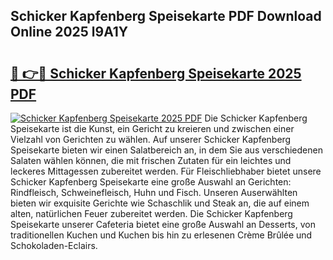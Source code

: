 ## Schicker Kapfenberg Speisekarte PDF Download Online 2025 l9A1Y

# <h2><a href="http://gcbnq84.nevu.top/?p=Schicker+Kapfenberg+Speisekarte">🔗 👉🔴 Schicker Kapfenberg Speisekarte 2025 PDF</a></h2>

[![Schicker Kapfenberg Speisekarte 2025 PDF](https://i.imgur.com/dBaPXMq.png)](http://gcbnq84.nevu.top/?p=Schicker+Kapfenberg+Speisekarte)
Die Schicker Kapfenberg Speisekarte ist die Kunst, ein Gericht zu kreieren und zwischen einer Vielzahl von Gerichten zu wählen. Auf unserer Schicker Kapfenberg Speisekarte bieten wir einen Salatbereich an, in dem Sie aus verschiedenen Salaten wählen können, die mit frischen Zutaten für ein leichtes und leckeres Mittagessen zubereitet werden. Für Fleischliebhaber bietet unsere Schicker Kapfenberg Speisekarte eine große Auswahl an Gerichten: Rindfleisch, Schweinefleisch, Huhn und Fisch. Unseren Auserwählten bieten wir exquisite Gerichte wie Schaschlik und Steak an, die auf einem alten, natürlichen Feuer zubereitet werden. Die Schicker Kapfenberg Speisekarte unserer Cafeteria bietet eine große Auswahl an Desserts, von traditionellen Kuchen und Kuchen bis hin zu erlesenen Crème Brûlée und Schokoladen-Eclairs.
